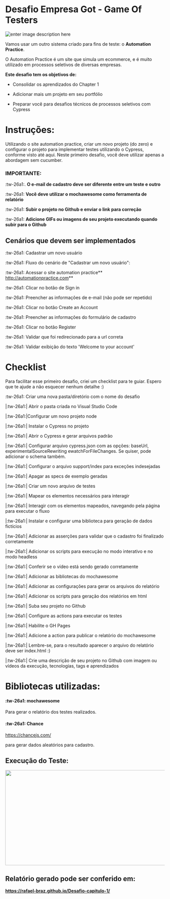   # Desafio Empresa Got - Game Of Testers
  ![enter image description here](https://media.istockphoto.com/vectors/origamisign2orange-vector-id1165147642?k=6&m=1165147642&s=612x612&w=0&h=xuLx5kKFRnUnIum2AkBuunr_s9SXgy29fDXYNVVJRj4=)


Vamos usar um outro sistema criado para fins de teste: o **Automation Practice**.

O Automation Practice é um site que simula um ecommerce, e é muito utilizado em processos seletivos de diversas empresas.

**Este desafio tem os objetivos de:**

- Consolidar os aprendizados do Chapter 1

- Adicionar mais um projeto em seu portfólio

- Preparar você para desafios técnicos de processos seletivos com Cypress

# **Instruções:**

Utilizando o site automation practice, criar um novo projeto (do zero) e configurar o projeto para implementar testes utilizando o Cypress, conforme visto até aqui. Neste primeiro desafio, você deve utilizar apenas a abordagem sem cucumber. 

### **IMPORTANTE:**

:tw-26a1:. **O e-mail de cadastro deve ser diferente entre um teste e outro**

:tw-26a1: **Você deve utilizar o mochawesome como ferramenta de relatório**

:tw-26a1: **Subir o projeto no Github e enviar o link para correção**

:tw-26a1: **Adicione GIFs ou imagens de seu projeto executando quando subir para o Github**

## Cenários que devem ser implementados

:tw-26a1: Cadastrar um novo usuário

:tw-26a1: Fluxo do cenário de "Cadastrar um novo usuário":

:tw-26a1: Acessar o site automation practice** http://automationpractice.com**

:tw-26a1: Clicar no botão de Sign in

:tw-26a1: Preencher as informações de e-mail (não pode ser repetido)

:tw-26a1: Clicar no botão Create an Account

:tw-26a1: Preencher as informações do formulário de cadastro

:tw-26a1: Clicar no botão Register

:tw-26a1: Validar que foi redirecionado para a url correta

:tw-26a1: Validar exibição do texto 'Welcome to your account'



# Checklist

Para facilitar esse primeiro desafio, criei um checklist para te guiar. 
Espero que te ajude a não esquecer nenhum detalhe :)

:tw-26a1: Criar uma nova pasta/diretório com o nome do desafio

|:tw-26a1:| Abrir o pasta criada no Visual Studio Code

|:tw-26a1:|Configurar um novo projeto node

|:tw-26a1:| Instalar o Cypress no projeto

|:tw-26a1:| Abrir o Cypress e gerar arquivos padrão

|:tw-26a1:| Configurar arquivo cypress.json com as opções: baseUrl, experimentalSourceRewriting ewatchForFileChanges. Se quiser, pode adicionar o schema também.

|:tw-26a1:| Configurar o arquivo support/index para exceções indesejadas

|:tw-26a1:| Apagar as specs de exemplo geradas

|:tw-26a1:| Criar um novo arquivo de testes

|:tw-26a1:| Mapear os elementos necessários para interagir

|:tw-26a1:| Interagir com os elementos mapeados, navegando pela página para executar o fluxo

|:tw-26a1:| Instalar e configurar uma biblioteca para geração de dados fictícios

|:tw-26a1:| Adicionar as asserções para validar que o cadastro foi finalizado corretamente

|:tw-26a1:| Adicionar os scripts para execução no modo interativo e no modo headless

|:tw-26a1:| Conferir se o vídeo está sendo gerado corretamente

|:tw-26a1:| Adicionar as bibliotecas do mochawesome

|:tw-26a1:| Adicionar as configurações para gerar os arquivos do relatório

|:tw-26a1:| Adicionar os scripts para geração dos relatórios em html

|:tw-26a1:| Suba seu projeto no Github

|:tw-26a1:| Configure as actions para executar os testes

|:tw-26a1:| Habilite o GH Pages

|:tw-26a1:| Adicione a action para publicar o relatório do mochawesome

|:tw-26a1:| Lembre-se, para o resultado aparecer o arquivo do relatório deve ser index.html :)

|:tw-26a1:| Crie uma descrição de seu projeto no Github com imagem ou vídeos da execução, tecnologias, tags e aprendizados



# Bibliotecas utilizadas:
#### :tw-26a1: mochawesome 
Para gerar o relatório dos testes realizados.

#### :tw-26a1: Chance
https://chancejs.com/

para gerar dados aleatórios para cadastro.

## Execução do Teste:
<img src="https://media.giphy.com/media/TfjiLZcJ884JtiZbeO/giphy.gif" width="600" height="300" />

## Relatório gerado pode ser conferido em:
**https://rafael-braz.github.io/Desafio-capitulo-1/**







